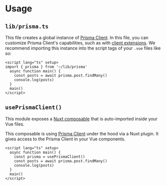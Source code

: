 # Usage
## `lib/prisma.ts`
This file creates a global instance of [Prisma Client](https://www.prisma.io/docs/orm/reference/prisma-client-reference). In this file, you can customize Prisma Client's capabilities, such as with [client extensions](https://www.prisma.io/docs/orm/prisma-client/client-extensions). We recommend importing this instance into the script tags of your `.vue` files like so: 

```vue
<script lang="ts" setup>
import { prisma } from '~/lib/prisma'
  async function main() {
    const posts = await prisma.post.findMany()
    console.log(posts)
  }
  main()
</script>
```

## `usePrismaClient()`
This module exposes a [Nuxt composable](https://nuxt.com/docs/guide/directory-structure/composables) that is auto-imported inside your Vue files.

This composable is using [Prisma Client](https://www.prisma.io/docs/orm/reference/prisma-client-reference) under the hood via a Nuxt plugin. It gives access to the Prisma Client in your Vue components.

```vue
<script lang="ts" setup>
  async function main() {
    const prisma = usePrismaClient()
    const posts = await prisma.post.findMany()
    console.log(posts)
  }
  main()
</script>
```